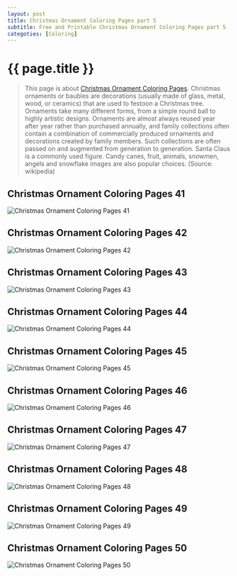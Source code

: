 ```yaml
---
layout: post
title: Christmas Ornament Coloring Pages part 5
subtitle: Free and Printable Christmas Ornament Coloring Pages part 5
categoties: [Coloring]
---
```

{{ page.title }}
================
> This page is about [Christmas Ornament Coloring Pages](https://hoanghabelle.github.io/). Christmas ornaments or baubles are decorations (usually made of glass, metal, wood, or ceramics) that are used to festoon a Christmas tree. Ornaments take many different forms, from a simple round ball to highly artistic designs. Ornaments are almost always reused year after year rather than purchased annually, and family collections often contain a combination of commercially produced ornaments and decorations created by family members. Such collections are often passed on and augmented from generation to generation. Santa Claus is a commonly used figure. Candy canes, fruit, animals, snowmen, angels and snowflake images are also popular choices. (Source: wikipedia)

## Christmas Ornament Coloring Pages 41
![Christmas Ornament Coloring Pages 41](https://hoanghabelle.github.io/img/Christmas-Ornament-Coloring-Pages%20(41).jpg "Christmas Ornament Coloring Pages 41")

## Christmas Ornament Coloring Pages 42
![Christmas Ornament Coloring Pages 42](https://hoanghabelle.github.io/img/Christmas-Ornament-Coloring-Pages%20(42).jpg "Christmas Ornament Coloring Pages 42")

## Christmas Ornament Coloring Pages 43
![Christmas Ornament Coloring Pages 43](https://hoanghabelle.github.io/img/Christmas-Ornament-Coloring-Pages%20(43).jpg "Christmas Ornament Coloring Pages 43")

## Christmas Ornament Coloring Pages 44
![Christmas Ornament Coloring Pages 44](https://hoanghabelle.github.io/img/Christmas-Ornament-Coloring-Pages%20(44).jpg "Christmas Ornament Coloring Pages 44")

<script async src="//pagead2.googlesyndication.com/pagead/js/adsbygoogle.js"></script><ins class="adsbygoogle" style="display:block" data-ad-format="fluid" data-ad-layout-key="-8i+1w-dq+e9+ft" data-ad-client="ca-pub-6753140515841889" data-ad-slot="6190446671"></ins> <script> (adsbygoogle = window.adsbygoogle || []).push({}); </script>

## Christmas Ornament Coloring Pages 45
![Christmas Ornament Coloring Pages 45](https://hoanghabelle.github.io/img/Christmas-Ornament-Coloring-Pages%20(45).jpg "Christmas Ornament Coloring Pages 45")

## Christmas Ornament Coloring Pages 46
![Christmas Ornament Coloring Pages 46](https://hoanghabelle.github.io/img/Christmas-Ornament-Coloring-Pages%20(46).jpg "Christmas Ornament Coloring Pages 46")

## Christmas Ornament Coloring Pages 47
![Christmas Ornament Coloring Pages 47](https://hoanghabelle.github.io/img/Christmas-Ornament-Coloring-Pages%20(47).jpg "Christmas Ornament Coloring Pages 47")

## Christmas Ornament Coloring Pages 48
![Christmas Ornament Coloring Pages 48](https://hoanghabelle.github.io/img/Christmas-Ornament-Coloring-Pages%20(48).jpg "Christmas Ornament Coloring Pages 48")

<script async src="//pagead2.googlesyndication.com/pagead/js/adsbygoogle.js"></script><ins class="adsbygoogle" style="display:block" data-ad-format="fluid" data-ad-layout-key="-8i+1w-dq+e9+ft" data-ad-client="ca-pub-6753140515841889" data-ad-slot="6190446671"></ins> <script> (adsbygoogle = window.adsbygoogle || []).push({}); </script>

## Christmas Ornament Coloring Pages 49
![Christmas Ornament Coloring Pages 49](https://hoanghabelle.github.io/img/Christmas-Ornament-Coloring-Pages%20(49).jpg "Christmas Ornament Coloring Pages 49")

## Christmas Ornament Coloring Pages 50
![Christmas Ornament Coloring Pages 50](https://hoanghabelle.github.io/img/Christmas-Ornament-Coloring-Pages%20(50).jpg "Christmas Ornament Coloring Pages 50")

